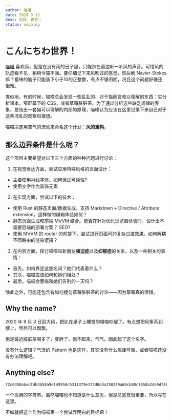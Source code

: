 ```yaml
---
author: 喵喵
date: 2020-9-13
desc: 你好，世界！
status: ongoing
---
```


# こんにちわ世界！

[喵喵](/entry/about) 喜欢雨，但是在没有雨的日子里，只能趴在窗边听一听风的声音。可惜风的轨迹看不见，稍稍令猫不满。要仔细记下来风吹过的感觉，然后解 Navier-Stokes 嘛？猫咪的脑子只能装下小于10的正整数，有点不够用呢，况且这个问题好像还很难。

类似地，有的时候，喵喵总会发现一些乱乱的、对于猫而言难以理解的东西：实分析课本，窄屏幕下的 CSS，或者草莓脏脏茶。为了通过分析这些缺乏规律的表象，总结出一套猫可以理解的内部的原理，喵喵认为应该在这里记录下来自己对于这些混乱的观察和猜想。

喵喵决定用空气的流动来命名这个计划：**风的重构**。

## 那么边界条件是什么呢？

这个项目主要希望对以下三个方面的种种问题进行讨论：

1. 在视觉表达方面，尝试应用特殊风格的页面设计：
  - 主要使用衬线字体。如何保证可读性?
  - 使用文字作为装饰元素
2. 在实现方面，尝试以下的技术：
  - 使用 Rust 的静态页面/数据生成，支持 Markdown + Directive / Attribute extension。这样做的编辑体验如何？
  - 静态页面生成和前端 MVVM 结合。能否在针对优化浏览器体验时，设计出不需要后端的部署方案？ SEO?
  - 使用 MVVM 的 router 的前提下，尝试进行页面间的复杂过渡效果。如何解耦不同路由的渲染逻辑？
3. 在内容方面，探讨喵喵和新朋友**强迫症**以及**抑郁症**的关系，以及一些相关的事情：
  - 首先，如何界定这些名词？她们代表着什么？
  - 其次，喵喵应该如何和她们相处？
  - 最后，喵喵会面临和她们告别的一天吗？

除此之外，可能还包含有如何搅匀草莓脏脏茶的讨论——因为草莓真的很甜。

## Why the name?

2020 年 9 月 3 日刮大风，把趴在桌子上睡觉的喵喵吵醒了。有点想把风筝系到腰上，然后可以飘飘。

但是最近脏脏茶喝多了，变胖了，飘不起来，气气。因此起了这个名字。

没有什么逻辑？气流的 Pattern 也是这样，其实没有什么规律可循，或者喵喵还没有办法理解吧。

## Anything else?

```
72c6450abedf4b3b58a9e149550c5311379e172d0dda250339a60cb80c7658a24a9df8badef183e09fddcbd10b4bea080e653632301ef160f5e090453bd1b557
```

一个高熵的字符串。虽然喵喵也不知道是什么意思，但是总感觉很重要，所以写在这里。

不如就把这个作为喵喵第一个尝试弄明白的目标把！
